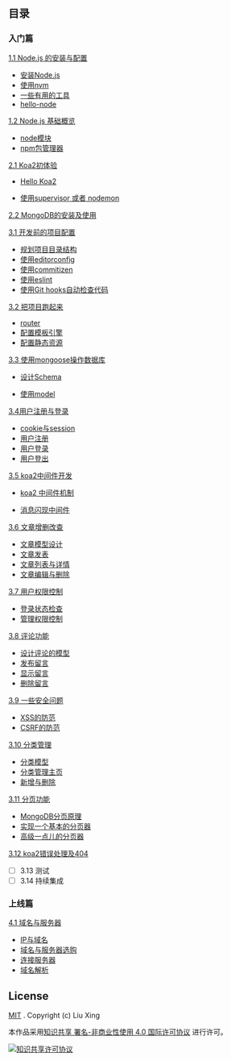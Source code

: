 <!-- # node-blog  

[![License](https://img.shields.io/github/license/liuxing/abc-blog.svg)](https://github.com/liuxing/abc-blog/blob/master/LICENSE) [![js-standard-style](https://img.shields.io/badge/code%20style-standard-brightgreen.svg) ](http://standardjs.com)  

> 《Node.js从入门到上线》—— Koa2 + MongoDB 搭建博客系统



### 脚手架工具[![npm](https://img.shields.io/npm/v/koa2-starter.svg)](https://www.npmjs.com/package/koa2-starter) 

之前一个同学说，要新建这么多文件好麻烦。所以写了个脚手架工具： [koa2-starter-cli](https://github.com/liuxing/koa2-starter-cli) 可通过命令行接口自定义模板引擎以及ESLint，同时包含了nodemon、husky、lint-staged、commitizen之类的辅助工具。*(目录结构与本教程略微有不同)*

使用方式：

```bash
# 下载脚手架工具
$ npm install -g koa2-starter
# 生成项目
$ koa2 init <project-name>
# 进入项目
$ cd <project-name>
$ git init
$ npm install
$ npm run dev
```

更多详细：[koa2-starter-cli](https://github.com/liuxing/koa2-starter-cli)  -->

## 目录

### 入门篇

[1.1  Node.js 的安装与配置](https://github.com/liuxing/abc-blog/tree/master/docs/1.1Node.js的安装与配置.md)

- [安装Node.js](https://github.com/liuxing/abc-blog/tree/master/docs/1.1Node.js的安装与配置.md#安装nodejs)
- [使用nvm](https://github.com/liuxing/abc-blog/tree/master/docs/1.1Node.js的安装与配置.md#使用-nvm)
- [一些有用的工具](https://github.com/liuxing/abc-blog/tree/master/docs/1.1Node.js的安装与配置.md#一些有用的工具)
- [hello-node](https://github.com/liuxing/abc-blog/tree/master/docs/1.1Node.js的安装与配置.md#hello-node)

[1.2 Node.js 基础概览](https://github.com/liuxing/abc-blog/tree/master/docs/1.2Node.js基础概览.md)

- [node模块](https://github.com/liuxing/abc-blog/tree/master/docs/1.2Node.js基础概览.md#node模块)
- [npm包管理器](https://github.com/liuxing/abc-blog/tree/master/docs/1.2Node.js基础概览.md#npm模块管理器)

[2.1 Koa2初体验](https://github.com/liuxing/abc-blog/tree/master/docs/2.1Koa2初体验.md)

- [Hello Koa2](https://github.com/liuxing/abc-blog/tree/master/docs/2.1Koa2初体验.md#hello-koa2)

- [使用supervisor 或者 nodemon](https://github.com/liuxing/abc-blog/tree/master/docs/2.1Koa2初体验.md#使用supervisor-或者-nodemon)

[2.2 MongoDB的安装及使用](https://github.com/liuxing/abc-blog/tree/master/docs/2.2MongoDB安装及使用.md)

[3.1 开发前的项目配置](https://github.com/liuxing/abc-blog/tree/master/docs/3.1开发前的项目配置.md)

- [规划项目目录结构](https://github.com/liuxing/abc-blog/tree/master/docs/3.1开发前的项目配置.md#规划项目目录结构)
- [使用editorconfig](https://github.com/liuxing/abc-blog/tree/master/docs/3.1开发前的项目配置.md#使用editorconfig)
- [使用commitizen](https://github.com/liuxing/abc-blog/tree/master/docs/3.1开发前的项目配置.md#使用commitizen)
- [使用eslint](https://github.com/liuxing/abc-blog/tree/master/docs/3.1开发前的项目配置.md#使用eslint)
- [使用Git hooks自动检查代码](https://github.com/liuxing/abc-blog/tree/master/docs/3.1开发前的项目配置.md#使用git-hooks自动检查代码)

[3.2 把项目跑起来](https://github.com/liuxing/abc-blog/tree/master/docs/3.2把项目跑起来.md)

- [router](https://github.com/liuxing/abc-blog/tree/master/docs/3.2把项目跑起来.md#router)
- [配置模板引擎](https://github.com/liuxing/abc-blog/tree/master/docs/3.2把项目跑起来.md#配置模板引擎)
- [配置静态资源](https://github.com/liuxing/abc-blog/tree/master/docs/3.2把项目跑起来.md#配置静态资源)

[3.3 使用mongoose操作数据库](https://github.com/liuxing/abc-blog/tree/master/docs/3.3操作数据库.md)

- [设计Schema](https://github.com/liuxing/abc-blog/tree/master/docs/3.3操作数据库.md#设计schema)

- [使用model](https://github.com/liuxing/abc-blog/tree/master/docs/3.3操作数据库.md#使用model)

[3.4用户注册与登录](https://github.com/liuxing/abc-blog/blob/master/docs/3.4用户注册与登录.md)

- [cookie与session](https://github.com/liuxing/abc-blog/blob/master/docs/3.4用户注册与登录.md#cookie与session)
- [用户注册](https://github.com/liuxing/abc-blog/blob/master/docs/3.4用户注册与登录.md#用户注册)
- [用户登录](https://github.com/liuxing/abc-blog/blob/master/docs/3.4用户注册与登录.md#用户登录)
- [用户登出](https://github.com/liuxing/abc-blog/blob/master/docs/3.4用户注册与登录.md#用户登出)

[3.5 koa2中间件开发](https://github.com/liuxing/abc-blog/blob/master/docs/3.5koa2中间件开发.md)

- [koa2 中间件机制](https://github.com/liuxing/abc-blog/blob/master/docs/3.5koa2中间件开发.md#koa2-中间件机制)

- [消息闪现中间件](https://github.com/liuxing/abc-blog/blob/master/docs/3.5koa2中间件开发.md#消息闪现中间件)

[3.6 文章增删改查](https://github.com/liuxing/abc-blog/blob/master/docs/3.6文章增删改查.md)

- [文章模型设计](https://github.com/liuxing/abc-blog/blob/master/docs/3.6文章增删改查.md#文章模型设计)
- [文章发表](https://github.com/liuxing/abc-blog/blob/master/docs/3.6文章增删改查.md#文章发表)
- [文章列表与详情](https://github.com/liuxing/abc-blog/blob/master/docs/3.6文章增删改查.md#文章列表与详情)
- [文章编辑与删除](https://github.com/liuxing/abc-blog/blob/master/docs/3.6文章增删改查.md#文章编辑与删除)

[3.7 用户权限控制](https://github.com/liuxing/abc-blog/blob/master/docs/3.7用户权限控制.md)

- [登录状态检查](https://github.com/liuxing/abc-blog/blob/master/docs/3.7用户权限控制.md#登录状态检查)
- [管理权限控制](https://github.com/liuxing/abc-blog/blob/master/docs/3.7用户权限控制.md#管理权限控制)

[3.8 评论功能](https://github.com/liuxing/abc-blog/blob/master/docs/3.8评论功能.md)

- [设计评论的模型](https://github.com/liuxing/abc-blog/blob/master/docs/3.8评论功能.md#设计评论的模型)
- [发布留言](https://github.com/liuxing/abc-blog/blob/master/docs/3.8评论功能.md#发布留言)
- [显示留言](https://github.com/liuxing/abc-blog/blob/master/docs/3.8评论功能.md#发布留言)
- [删除留言](https://github.com/liuxing/abc-blog/blob/master/docs/3.8评论功能.md#删除留言)

[3.9 一些安全问题](https://github.com/liuxing/abc-blog/blob/master/docs/3.9一些安全问题.md)

- [XSS的防范](https://github.com/liuxing/abc-blog/blob/master/docs/3.9一些安全问题.md#xss的防范)
- [CSRF的防范](https://github.com/liuxing/abc-blog/blob/master/docs/3.9一些安全问题.md#csrf-的防范)

[3.10 分类管理](https://github.com/liuxing/abc-blog/blob/master/docs/3.10文章分类.md)

- [分类模型](https://github.com/liuxing/abc-blog/blob/master/docs/3.10文章分类.md#分类模型设计)
- [分类管理主页](https://github.com/liuxing/abc-blog/blob/master/docs/3.10文章分类.md#分类管理主页)
- [新增与删除](https://github.com/liuxing/abc-blog/blob/master/docs/3.10文章分类.md#新增分类)

[3.11 分页功能](https://github.com/liuxing/abc-blog/blob/master/docs/3.11分页功能.md)

- [MongoDB分页原理](https://github.com/liuxing/abc-blog/blob/master/docs/3.11分页功能.md#mongodb-实现分页原理)
- [实现一个基本的分页器](https://github.com/liuxing/abc-blog/blob/master/docs/3.11分页功能.md#实现一个基本的分页器)
- [高级一点儿的分页器](https://github.com/liuxing/abc-blog/blob/master/docs/3.11分页功能.md#高级一点儿的分页器)

[3.12 koa2错误处理及404](https://github.com/liuxing/abc-blog/blob/master/docs/3.12koa2错误处理及404.md)

- [ ] 3.13 测试
- [ ] 3.14 持续集成

### 上线篇

[4.1 域名与服务器](https://github.com/liuxing/abc-blog/blob/master/docs/4.1域名与服务器.md)

- [IP与域名](https://github.com/liuxing/abc-blog/blob/master/docs/4.1域名与服务器.md#IP与域名)
- [域名与服务器选购](https://github.com/liuxing/abc-blog/blob/master/docs/4.1域名与服务器.md#域名选购)
- [连接服务器](https://github.com/liuxing/abc-blog/blob/master/docs/4.1域名与服务器.md#连接服务器)
- [域名解析](https://github.com/liuxing/abc-blog/blob/master/docs/4.1域名与服务器.md#域名解析)

## License

[MIT](https://github.com/liuxing/abc-blog/blob/master/LICENSE) .  Copyright (c) Liu Xing

本作品采用[知识共享 署名-非商业性使用 4.0 国际许可协议](http://creativecommons.org/licenses/by-nc/4.0/) 进行许可。

[![知识共享许可协议](https://i.creativecommons.org/l/by-nc/4.0/88x31.png)](http://creativecommons.org/licenses/by-nc/4.0/)
